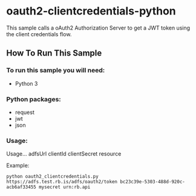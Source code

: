 oauth2-clientcredentials-python
==================================

This sample calls a oAuth2 Authorization Server to get a JWT token using the client credentials flow.

## How To Run This Sample

### To run this sample you will need:
- Python 3

### Python packages:
- request
- jwt
- json

### Usage:
Usage... adfsUrl clientId clientSecret resource

Example:
```
python oauth2_clientcredentials.py https://adfs.test.rb.is/adfs/oauth2/token bc23c39e-5303-488d-920c-acb6af33455 mysecret urn:rb.api
```
